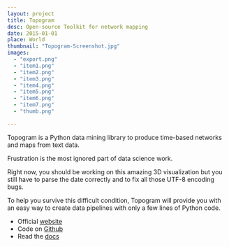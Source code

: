 ```yaml
---
layout: project
title: Topogram
desc: Open-source Toolkit for network mapping
date: 2015-01-01
place: World
thumbnail: "Topogram-Screenshot.jpg"
images:
  - "export.png"
  - "item1.png"
  - "item2.png"
  - "item3.png"
  - "item4.png"
  - "item5.png"
  - "item6.png"
  - "item7.png"
  - "thumb.png"

---
```


Topogram is a Python data mining library to produce time-based networks and maps from text data.

Frustration is the most ignored part of data science work.

Right now, you should be working on this amazing 3D visualization but you still have to parse the date correctly and to fix all those UTF-8 encoding bugs.

To help you survive this difficult condition, Topogram will provide you with an easy way to create data pipelines with only a few lines of Python code.


* Official [website](http://topogram.io)
* Code on [Github](http://github.com/topogram/topogram)
* Read the [docs](http://topogram.readthedocs.org/)
